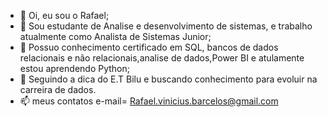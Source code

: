 - 👋 Oi, eu sou o Rafael;
- 👀 Sou estudante de Analise e desenvolvimento de sistemas, e trabalho atualmente como Analista de Sistemas Junior;
- 🌱 Possuo conhecimento certificado em SQL, bancos de dados relacionais e não relacionais,analise de dados,Power BI e atulamente estou aprendendo Python;
- 💞️ Seguindo a dica do E.T Bilu e buscando conhecimento para evoluir na carreira de dados.
- 📫 meus contatos e-mail= Rafael.vinicius.barcelos@gmail.com


